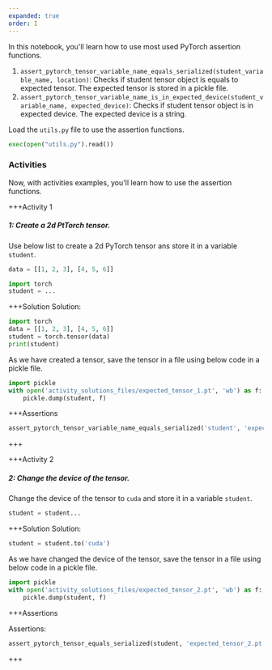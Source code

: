 ```yaml
---
expanded: true
order: I
---
```


In this notebook, you'll learn how to use most used PyTorch assertion functions.

1. `assert_pytorch_tensor_variable_name_equals_serialized(student_variable_name, location)`: Checks if student tensor object is equals to expected tensor. The expected tensor is stored in a pickle file.
2. `assert_pytorch_tensor_variable_name_is_in_expected_device(student_variable_name, expected_device)`: Checks if student tensor object is in expected device. The expected device is a string.

Load the `utils.py` file to use the assertion functions.

``` python
exec(open("utils.py").read())
```


### Activities

Now, with activities examples, you'll learn how to use the assertion functions. 

+++Activity 1
##### 1: Create a 2d PtTorch tensor.

Use below list to create a 2d PyTorch tensor ans store it in a variable `student`.

``` python
data = [[1, 2, 3], [4, 5, 6]]
```

```python
import torch
student = ...
```

+++Solution
Solution:

``` python
import torch
data = [[1, 2, 3], [4, 5, 6]]
student = torch.tensor(data)
print(student)
```

As we have created a tensor, save the tensor in a file using below code in a pickle file.

``` python
import pickle
with open('activity_solutions_files/expected_tensor_1.pt', 'wb') as f:
    pickle.dump(student, f)
```

+++Assertions

``` python
assert_pytorch_tensor_variable_name_equals_serialized('student', 'expected_tensor_1.pt')
```
+++


+++Activity 2
##### 2: Change the device of the tensor.

Change the device of the tensor to `cuda` and store it in a variable `student`.

```python
student = student...
```

+++Solution
Solution:

``` python
student = student.to('cuda')
```

As we have changed the device of the tensor, save the tensor in a file using below code in a pickle file.

``` python
import pickle
with open('activity_solutions_files/expected_tensor_2.pt', 'wb') as f:
    pickle.dump(student, f)
```

+++Assertions

Assertions:

``` python
assert_pytorch_tensor_equals_serialized(student, 'expected_tensor_2.pt')
```
+++
